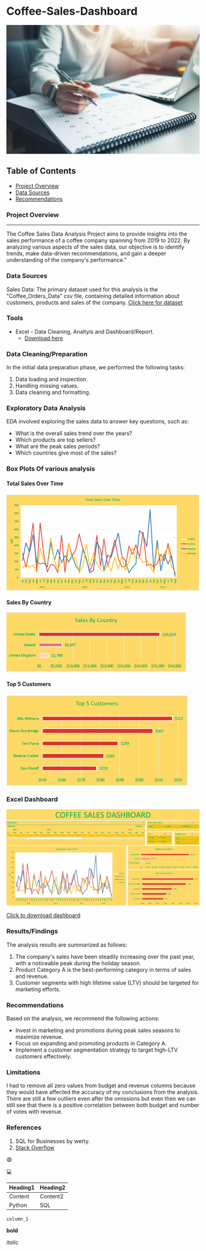 # Coffee-Sales-Dashboard
![ ](Images/data.jpeg)

## Table of Contents

- [Project Overview](#project-overview)
- [Data Sources](#data-sources)
- [Recommendations](#recommendations)

### Project Overview
---

The Coffee Sales Data Analysis Project aims to provide insights into the sales performance of a coffee company spanning from 2019 to 2022. By analyzing various aspects of the sales data, our objective is to identify trends, make data-driven recommendations, and gain a deeper understanding of the company's performance."

### Data Sources

Sales Data: The primary dataset used for this analysis is the "Coffee_Orders_Data" csv file, containing detailed information about customers, products and sales of the company.
[Click here for dataset ](https://github.com/Hari-in-github/Coffee-Sales-Dashboard/blob/main/Coffee_Orders_Data.xlsx)

### Tools

- Excel - Data Cleaning, Analtyis and Dashboard/Report.
  - [Download here](https://microsoft.com)

### Data Cleaning/Preparation

In the initial data preparation phase, we performed the following tasks:
1. Data loading and inspection.
2. Handling missing values.
3. Data cleaning and formatting.

### Exploratory Data Analysis

EDA involved exploring the sales data to answer key questions, such as:

- What is the overall sales trend over the years?
- Which products are top sellers?
- What are the peak sales periods?
- Which countries give most of the sales?

### Box Plots Of various analysis

#### Total Sales Over Time
![Total Sales Over Time](Images/Barplot_Salesbytime.png)

#### Sales By Country
![Sales By Country](Images/Barplot_SalesbyCountry.jpg)

#### Top 5 Customers
![Top 5 Customers](Images/Barplot_Top5Customers.jpg)


### Excel Dashboard

![Coffee Dashboard](Images/Coffee_Dashboard.jpg)


[Click to download dashboard](https://github.com/Hari-in-github/Coffee-Sales-Dashboard/blob/main/Coffee_Dashboard.xlsx)




### Results/Findings

The analysis results are summarized as follows:
1. The company's sales have been steadily increasing over the past year, with a noticeable peak during the holiday season.
2. Product Category A is the best-performing category in terms of sales and revenue.
3. Customer segments with high lifetime value (LTV) should be targeted for marketing efforts.

### Recommendations

Based on the analysis, we recommend the following actions:
- Invest in marketing and promotions during peak sales seasons to maximize revenue.
- Focus on expanding and promoting products in Category A.
- Implement a customer segmentation strategy to target high-LTV customers effectively.

### Limitations

I had to remove all zero values from budget and revenue columns because they would have affected the accuracy of my conclusions from the analysis. There are still a few outliers even after the omissions but even then we can still see that there is a positive correlation between both budget and number of votes with revenue.

### References

1. SQL for Businesses by werty.
2. [Stack Overflow](https://stack.com)

😄

💻

|Heading1|Heading2|
|--------|--------|
|Content|Content2|
|Python|SQL|

`column_1`

**bold**

*italic*

